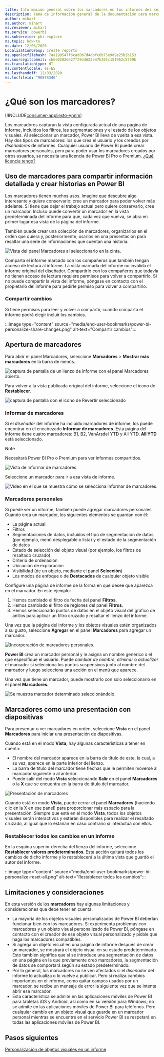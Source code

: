 ```yaml
---
title: Información general sobre los marcadores en los informes del servicio Power BI
description: Tema de información general de la documentación para marcadores en el servicio Power BI.
author: mihart
ms.author: mihart
ms.reviewer: mihart
ms.service: powerbi
ms.subservice: pbi-explore
ms.topic: how-to
ms.date: 12/03/2020
LocalizationGroup: Create reports
ms.openlocfilehash: 7aa199547f6cad0b7d4dbfc6b75e9d9e25b2b153
ms.sourcegitcommit: cb6e0202de27f29dd622e47b305c15f952c5769b
ms.translationtype: HT
ms.contentlocale: es-ES
ms.lasthandoff: 12/03/2020
ms.locfileid: "96578346"
---
```

# <a name="what-are-bookmarks"></a>¿Qué son los marcadores?

[!INCLUDE[consumer-appliesto-ynnm](../includes/consumer-appliesto-ynnm.md)]


Los marcadores capturan la vista configurada actual de una página de informe, incluidos los filtros, las segmentaciones y el estado de los objetos visuales. Al seleccionar un marcador, Power BI lleva de vuelta a esa vista. Hay dos tipos de marcadores: los que crea el usuario y los creados por *diseñadores* de informes. Cualquier usuario de Power BI puede crear marcadores personales, pero para poder usar los marcadores creados por otros usuarios, se necesita una licencia de Power BI Pro o Premium. [¿Qué licencia tengo?](end-user-license.md)

## <a name="use-bookmarks-to-share-insights-and-build-stories-in-power-bi"></a>Uso de marcadores para compartir información detallada y crear historias en Power BI 
Los marcadores tienen muchos usos. Imagine que descubre algo interesante y quiere conservarlo: cree un marcador para poder volver más adelante. Si tiene que dejar el trabajo actual pero quiere conservarlo, cree un marcador. Incluso puede convertir un marcador en la vista predeterminada del informe para que, cada vez que vuelva, se abra en primer lugar esa vista de la página del informe. 

También puede crear una colección de marcadores, organizarlos en el orden que quiera y, posteriormente, usarlos en una presentación para resaltar una serie de informaciones que cuentan una historia.  

![Vista del panel Marcadores al seleccionarlo en la cinta.](media/end-user-bookmarks/power-bi-bookmark-icon.png)

Comparta el informe marcado con los compañeros que también tengan acceso de lectura al informe. La vista marcada del informe no invalida el informe original del diseñador.  Compartirlo con los compañeros que todavía no tienen acceso de lectura requiere permisos para volver a compartirlo. Si no puede compartir la vista del informe, póngase en contacto con el propietario del informe para pedirle permiso para volver a compartirlo.  


### <a name="share-changes"></a>Compartir cambios 
Si tiene permisos para leer y volver a compartir, cuando comparta el informe podrá elegir incluir los cambios.

:::image type="content" source="media/end-user-bookmarks/power-bi-personalize-share-changes.png" alt-text="Compartir cambios":::
 


## <a name="open-bookmarks"></a>Apertura de marcadores
Para abrir el panel Marcadores, seleccione **Marcadores** > **Mostrar más marcadores** en la barra de menús. 

![captura de pantalla de un lienzo de informe con el panel Marcadores abierto.](media/end-user-bookmarks/power-bi-show-bookmarks.png)

Para volver a la vista publicada original del informe, seleccione el icono de **Restablecer**.

![captura de pantalla con el icono de Revertir seleccionado](media/end-user-bookmarks/power-bi-revert.png)

### <a name="report-bookmarks"></a>Informar de marcadores
Si el *diseñador* del informe ha incluido marcadores de informe, los puede encontrar en el encabezado **Informar de marcadores**. Esta página del informe tiene cuatro marcadores: B1, B2, VanArsdel YTD y All YTD. **All YTD** está seleccionado.

> [!NOTE]
> Necesitará Power BI Pro o Premium para ver informes compartidos. 

![Vista de Informar de marcadores.](media/end-user-bookmarks/power-bi-bookmark-list.png)

Seleccione un marcador para ir a esa vista de informe. 

![Vídeo en el que se muestra cómo se selecciona Informar de marcadores.](media/end-user-bookmarks/power-bi-bookmarks.gif)

### <a name="personal-bookmarks"></a>Marcadores personales

Si puede ver un informe, también puede agregar marcadores personales.  Cuando crea un marcador, los siguientes elementos se guardan con él:

* La página actual
* Filtros
* Segmentaciones de datos, incluidos el tipo de segmentación de datos (por ejemplo, menú desplegable o lista) y el estado de la segmentación de datos
* Estado de selección del objeto visual (por ejemplo, los filtros de resaltado cruzado)
* Criterio de ordenación
* Ubicación de exploración
* Visibilidad (de un objeto, mediante el panel **Selección**)
* Los modos de enfoque o de **Destacados** de cualquier objeto visible

Configure una página de informe de la forma en que desee que aparezca en el marcador. En este ejemplo:

1. Hemos cambiado el filtro de fecha del panel **Filtros**.
1. Hemos cambiado el filtro de regiones del panel **Filtros**.
1.  Hemos seleccionado puntos de datos en el objeto visual del gráfico de anillos para aplicar un filtro cruzado y resaltar el lienzo del informe. 

Una vez que la página del informe y los objetos visuales estén organizados a su gusto, seleccione **Agregar** en el panel **Marcadores** para agregar un marcador. 

![Incorporación de marcadores personales.](media/end-user-bookmarks/power-bi-personal.png)

**Power BI** crea un marcador personal y le asigna un nombre genérico o el que especifique el usuario. Puede *cambiar de nombre*, *eliminar* o *actualizar* el marcador si selecciona los puntos suspensivos junto al nombre del marcador y luego selecciona una acción en el menú que aparece.

Una vez que tiene un marcador, puede mostrarlo con solo seleccionarlo en el panel **Marcadores**. 

![Se muestra marcador determinado seleccionándolo.](media/end-user-bookmarks/power-bi-selected.png)


<!--
## Arranging bookmarks
As you create bookmarks, you might find that the order in which you create them isn't necessarily the same order you'd like to present them to your audience. No problem, you can easily rearrange the order of bookmarks.

In the **Bookmarks** pane, simply drag-and-drop bookmarks to change their order, as shown in the following image. The yellow bar between bookmarks designates where the dragged bookmark will be placed.

![Change bookmark order by drag-and-drop](media/desktop-bookmarks/bookmarks_06.png)

The order of your bookmarks can become important when you use the **View** feature of bookmarks, as described in the next section. 

-->

## <a name="bookmarks-as-a-slide-show"></a>Marcadores como una presentación con diapositivas
Para presentar o ver marcadores en orden, seleccione **Vista** en el panel **Marcadores** para iniciar una presentación de diapositivas.

Cuando está en el modo **Vista**, hay algunas características a tener en cuenta:

- El nombre del marcador aparece en la barra de título de este, la cual, a su vez, aparece en la parte inferior del lienzo.
- La barra de título del marcador tiene flechas que le permiten moverse al marcador siguiente o al anterior.
- Puede salir del modo **Vista** seleccionando **Salir** en el panel **Marcadores** o la **X** que se encuentra en la barra de título del marcador.

![Presentación de marcadores](media/end-user-bookmarks/power-bi-view-bookmarks.png)

Cuando está en modo **Vista**, puede cerrar el panel **Marcadores** (haciendo clic en la X en ese panel) para proporcionar más espacio para la presentación. Siempre que esté en el modo **Vista**, todos los objetos visuales serán interactivos y estarán disponibles para realizar el resaltado cruzado, al igual que lo estarían en caso contrario si interactúa con ellos. 

<!--
## Visibility - using the Selection pane
With the release of bookmarks, the new **Selection** pane is also introduced. The **Selection** pane provides a list of all objects on the current page and allows you to select the object and specify whether a given object is visible. 

![Enable the Selection pane](media/desktop-bookmarks/bookmarks_08.png)

You can select an object using the **Selection** pane. Also, you can toggle whether the object is currently visible by clicking the eye icon to the right of the visual. 

![Selection pane](media/desktop-bookmarks/bookmarks_09.png)

When a bookmark is added, the visible status of each object is also saved based on its setting in the **Selection** pane. 

It's important to note that **slicers** continue to filter a report page, regardless of whether they are visible. As such, you can create many different bookmarks, with different slicer settings, and make a single report page appear very different (and highlight different insights) in various bookmarks.


## Bookmarks for shapes and images
You can also link shapes and images to bookmarks. With this feature, when you click on an object, it will show the bookmark associated with that object. This can be especially useful when working with buttons; you can learn more by reading the article about [using buttons in Power BI](../create-reports/desktop-buttons.md). 

To assign a bookmark to an object, select the object, then expand the **Action** section from the **Format Shape** pane, as shown in the following image.

![Add bookmark link to an object](media/desktop-bookmarks/bookmarks_10.png)

Once you turn the **Action** slider to **On** you can select whether the object is a back button, a bookmark, or a Q&A command. If you select bookmark, you can then select which of your bookmarks the object is linked to.

There are all sorts of interesting things you can do with object-linked bookmarking. You can create a visual table of contents on your report page, or you can provide different views (such as visual types) of the same information, just by clicking on an object.

When you are in editing mode you can use ctrl+click to follow the link, and when not in edit mode, simply click the object to follow the link. 


## Bookmark groups

Beginning with the August 2018 release of **Power BI Desktop**, you can create and use bookmark groups. A bookmark group is a collection of bookmarks that you specify, which can be shown and organized as a group. 

To create a bookmark group, hold down the CTRL key and select the bookmarks you want to include in the group, then click the ellipses beside any of the selected bookmarks, and select **Group** from the menu that appears.

![Create a bookmark group](media/desktop-bookmarks/bookmarks_15.png)

**Power BI Desktop** automatically names the group *Group 1*. Fortunately, you can just double-click on the name and rename it to whatever you want.

![Rename a bookmark group](media/desktop-bookmarks/bookmarks_16.png)

With any bookmark group, clicking on the bookmark group's name only expands or collapses the group of bookmarks, and does not represent a bookmark by itself. 

When using the **View** feature of bookmarks, the following applies:

* If the selected bookmark is in a group when you select **View** from bookmarks, only the bookmarks *in that group* are shown in the viewing session. 

* If the selected bookmark is not in a group, or is on the top level (such as the name of a bookmark group), then all bookmarks for the entire report are played, including bookmarks in any group. 

To ungroup bookmarks, just select any bookmark in a group, click the ellipses, and then select **Ungroup** from the menu that appears. 

![Ungroup a bookmark group](media/desktop-bookmarks/bookmarks_17.png)

Note that selecting **Ungroup** for any bookmark from a group takes all bookmarks out of the group (it deletes the group, but not the bookmarks themselves). So to remove a single bookmark from a group, you need to **Ungroup** any member from that group, which deletes the grouping, then select the members you want in the new group (using CTRL and clicking each bookmark), and select **Group** again. 
-->


### <a name="reset-all-your-changes-to-a-report"></a>Restablecer todos los cambios en un informe

En la esquina superior derecha del lienzo del informe, seleccione **Restablecer valores predeterminados**. Esta acción quitará todos los cambios de dicho informe y lo restablecerá a la última vista que guardó el autor del informe.

:::image type="content" source="media/end-user-bookmarks/power-bi-personalize-reset-all.png" alt-text="Restablecer todos los cambios":::



## <a name="limitations-and-considerations"></a>Limitaciones y consideraciones
En esta versión de los **marcadores** hay algunas limitaciones y consideraciones que debe tener en cuenta.

* La mayoría de los objetos visuales personalizados de Power BI deberían funcionar bien con los marcadores. Si experimenta problemas con marcadores y un objeto visual personalizado de Power BI, póngase en contacto con el creador de ese objeto visual personalizado y pídale que haga los marcadores compatibles.    
* Si agrega un objeto visual en una página de informe después de crear un marcador, se mostrará el objeto visual en su estado predeterminado. Esto también significa que si se introduce una segmentación de datos en una página en la que previamente creó marcadores, la segmentación de datos se comportará según su estado predeterminado.
* Por lo general, los marcadores no se ven afectados si el *diseñador* del informe lo actualiza o lo vuelve a publicar. Pero si realiza cambios importantes en el informe, como quitar campos usados por un marcador, se recibe un mensaje de error la siguiente vez que se intenta abrir ese marcador. 
* Esta característica se admite en las aplicaciones móviles de Power BI para tabletas iOS y Android, así como en su versión para Windows; no se admite en las aplicaciones móviles de Power BI para teléfonos. Pero cualquier cambio en un objeto visual que guarde en un marcador personal mientras se encuentre en el servicio Power BI se respetará en todas las aplicaciones móviles de Power BI.


## <a name="next-steps"></a>Pasos siguientes
[Personalización de objetos visuales en un informe](end-user-personalize-visuals.md)
